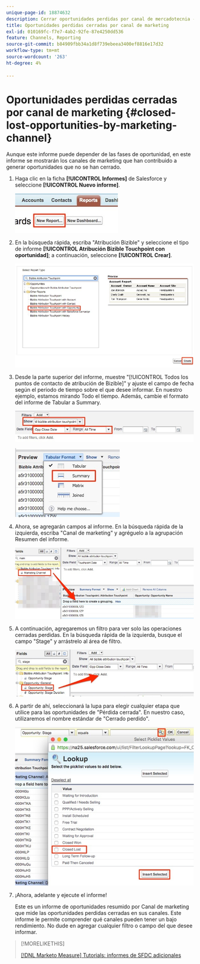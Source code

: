 ```yaml
---
unique-page-id: 18874632
description: Cerrar oportunidades perdidas por canal de mercadotecnia - [!DNL Marketo Measure]
title: Oportunidades perdidas cerradas por canal de marketing
exl-id: 010169fc-f7e7-4ab2-92fe-87e4250dd536
feature: Channels, Reporting
source-git-commit: b84909fbb34a1d8f739ebeea3400ef8816e17d32
workflow-type: tm+mt
source-wordcount: '263'
ht-degree: 4%

---
```


# Oportunidades perdidas cerradas por canal de marketing {#closed-lost-opportunities-by-marketing-channel}

Aunque este informe puede depender de las fases de oportunidad, en este informe se mostrarán los canales de marketing que han contribuido a generar oportunidades que no se han cerrado.

1. Haga clic en la ficha **[!UICONTROL Informes]** de Salesforce y seleccione **[!UICONTROL Nuevo informe]**.

   ![](assets/1-3.jpg)

1. En la búsqueda rápida, escriba &quot;Atribución Bizible&quot; y seleccione el tipo de informe **[!UICONTROL Atribución Bizible Touchpoint con oportunidad]**; a continuación, seleccione **[!UICONTROL Crear]**.

   ![](assets/2-3.jpg)

1. Desde la parte superior del informe, muestre &quot;[!UICONTROL Todos los puntos de contacto de atribución de Bizible]&quot; y ajuste el campo de fecha según el periodo de tiempo sobre el que desee informar. En nuestro ejemplo, estamos mirando Todo el tiempo. Además, cambie el formato del informe de Tabular a Summary.

   ![](assets/3-3.jpg)

   ![](assets/4-2.jpg)

1. Ahora, se agregarán campos al informe. En la búsqueda rápida de la izquierda, escriba &quot;Canal de marketing&quot; y agréguelo a la agrupación Resumen del informe.

   ![](assets/5.jpg)

1. A continuación, agregaremos un filtro para ver solo las operaciones cerradas perdidas. En la búsqueda rápida de la izquierda, busque el campo &quot;Stage&quot; y arrástrelo al área de filtro.

   ![](assets/6.jpg)

1. A partir de ahí, seleccionará la lupa para elegir cualquier etapa que utilice para las oportunidades de &quot;Pérdida cerrada&quot;. En nuestro caso, utilizaremos el nombre estándar de &quot;Cerrado perdido&quot;.

   ![](assets/7.jpg)

1. ¡Ahora, adelante y ejecute el informe!

   Este es un informe de oportunidades resumido por Canal de marketing que mide las oportunidades perdidas cerradas en sus canales. Este informe le permite comprender qué canales pueden tener un bajo rendimiento. No dude en agregar cualquier filtro o campo del que desee informar.

>[!MORELIKETHIS]
>
>[[!DNL Marketo Measure] Tutorials: informes de SFDC adicionales](https://experienceleague.adobe.com/en/docs/marketo-measure-learn/tutorials/onboarding/marketo-measure-102/addtional-salesforce-reports)
